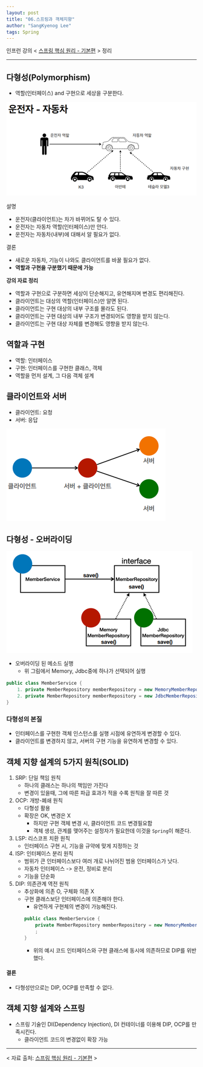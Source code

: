 ```yaml
---
layout: post
title: "06.스프링과 객체지향"
author: "SangKyenog Lee"
tags: Spring
---
```


인프런 강의 < [스프링 핵심 원리 - 기본편](https://www.inflearn.com/course/%EC%8A%A4%ED%94%84%EB%A7%81-%ED%95%B5%EC%8B%AC-%EC%9B%90%EB%A6%AC-%EA%B8%B0%EB%B3%B8%ED%8E%B8/dashboard) > 정리

---

## 다형성(Polymorphism)
- 역할(인터페이스) and 구현으로 세상을 구분한다.

![예시](/assets/springcoreimage/sp01.png)

설명
- 운전자(클라이언트)는 차가 바뀌어도 탈 수 있다.
- 운전자는 자동차 역할(인터페이스)만 안다.
- 운전자는 자동차(내부)에 대해서 알 필요가 없다.

결론
- 새로운 자동차, 기능이 나와도 클라이언트를 바꿀 필요가 없다.
- **역할과 구현을 구분했기 때문에 가능**

**강의 자료 정리**
- 역할과 구현으로 구분하면 세상이 단순해지고, 유연해지며 변경도 편리해진다.
- 클라이언트는 대상의 역할(인터페이스)만 알면 된다.
- 클라이언트는 구현 대상의 내부 구조를 몰라도 된다.
- 클라이언트는 구현 대상의 내부 구조가 변경되어도 영향을 받지 않는다.
- 클라이언트는 구현 대상 자체를 변경해도 영향을 받지 않는다.

## 역할과 구현
- 역할: 인터페이스
- 구현: 인터페이스를 구현한 클래스, 객체
- 역할을 먼저 설계, 그 다음 객체 설계

## 클라이언트와 서버

- 클라이언트: 요청
- 서버: 응답

![client-server](/assets/springcoreimage/sp02.png)

## 다형성 - 오버라이딩
![spring-client-server](/assets/springcoreimage/sp03.png)

- 오버라이딩 된 메소드 실행
    - 위 그림에서 Memory, Jdbc중에 하나가 선택되어 실행

```java
public class MemberService {
    1. private MemberRepository memberRepository = new MemoryMemberRepository();
    2. private MemberRepository memberRepository = new JdbcMemberRepository();
}
```

### 다형성의 본질
- 인터페이스를 구현한 객체 인스턴스를 실행 시점에 유연하게 변경할 수 있다.
- 클라이언트를 변경하지 않고, 서버의 구현 기능을 유연하게 변경할 수 있다.

## 객체 지향 설계의 5가지 원칙(SOLID)
1. SRP: 단일 책임 원칙
    - 하나의 클래스는 하나의 책임만 가진다
    - 변경이 있을때, 그에 따른 파급 효과가 적을 수록 원칙을 잘 따른 것
2. OCP: 개방-폐쇄 원칙
    - 다형성 활용
    - 확장은 OK, 변경은 X
        - 하지만 구현 객체 변경 시, 클라이언트 코드 변경필요함
        - 객체 생성, 관계를 맺어주는 설정자가 필요한데 이것을 `Spring`이 해준다.
3. LSP: 리스코프 치환 원칙
    - 인터페이스 구현 시, 기능을 규약에 맞게 지정하는 것
4. ISP: 인터페이스 분리 원칙
    - 범위가 큰 인터페이스보다 여러 개로 나뉘어진 범용 인터페이스가 낫다.
    - 자동차 인터페이스 -> 운전, 정비로 분리
    - 기능을 단순화
5. DIP: 의존관계 역전 원칙
    - 추상화에 의존 O, 구체화 의존 X
    - 구현 클래스보단 인터페이스에 의존해야 한다.
        - 유연하게 구현체의 변경이 가능해진다.
        ```JAVA
        public class MemberService {
            private MemberRepository memberRepository = new MemoryMemberRepository();
            ;
        }
        ```
        - 위의 예시 코드 인터페이스와 구현 클래스에 동시에 의존하므로 DIP를 위반했다.

#### 결론
- 다형성만으로는 DIP, OCP를 만족할 수 없다.

## 객체 지향 설계와 스프링
- 스프링 기술인 DI(Dependency Injection), DI 컨테이너를 이용해 DIP, OCP를 만족시킨다.
    - 클라이언트 코드의 변경없이 확장 가능

---
< 자료 출처: [스프링 핵심 원리 - 기본편](https://www.inflearn.com/course/%EC%8A%A4%ED%94%84%EB%A7%81-%ED%95%B5%EC%8B%AC-%EC%9B%90%EB%A6%AC-%EA%B8%B0%EB%B3%B8%ED%8E%B8/dashboard) >